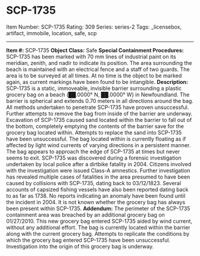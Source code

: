 # SCP-1735
Item Number: SCP-1735
Rating: 309
Series: series-2
Tags: _licensebox, artifact, immobile, location, safe, scp

---

**Item #:** SCP-1735
**Object Class:** Safe
**Special Containment Procedures:** SCP-1735 has been marked with 70 mm lines of industrial paint on its meridian, zenith, and nadir to indicate its position. The area surrounding the beach is maintained with an electrical fence and a staff of two guards. The area is to be surveyed at all times. At no time is the object to be marked again, as current markings have been found to be intangible.
**Description:** SCP-1735 is a static, immoveable, invisible barrier surrounding a plastic grocery bag on a beach (██.0000° N, ██.0000° W) in Newfoundland. The barrier is spherical and extends 0.70 meters in all directions around the bag. All methods undertaken to penetrate SCP-1735 have proven unsuccessful. Further attempts to remove the bag from inside of the barrier are underway.
Excavation of SCP-1735 caused sand located within the barrier to fall out of the bottom, completely emptying the contents of the barrier save for the grocery bag located within. Attempts to replace the sand into SCP-1735 have been unsuccessful. The bag located within is currently floating as if affected by light wind currents of varying directions in a persistent manner. The bag appears to approach the edge of SCP-1735 at times but never seems to exit.
SCP-1735 was discovered during a forensic investigation undertaken by local police after a dirtbike fatality in 2004. Citizens involved with the investigation were issued Class-A amnestics. Further investigation has revealed multiple cases of fatalities in the area presumed to have been caused by collisions with SCP-1735, dating back to 03/12/1823. Several accounts of capsized fishing vessels have also been reported dating back to as far as 1738. No reports indicating an anomaly have been found until the incident in 2004.
It is not known whether the grocery bag has always been present within SCP-1735.
**Addendum:** The perimeter of the SCP-1735 containment area was breached by an additional grocery bag on 01/27/2010. This new grocery bag entered SCP-1735 aided by wind current, without any additional effort. The bag is currently located within the barrier along with the current grocery bag. Attempts to replicate the conditions by which the grocery bag entered SCP-1735 have been unsuccessful. Investigation into the origin of this grocery bag is underway.